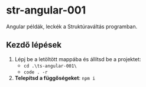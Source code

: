# str-angular-001
Angular példák, leckék a Struktúraváltás programban.

## Kezdő lépések
1. Lépj be a letöltött mappába és állítsd be a projektet:
    - `cd .\ts-angular-001\`
    - `code . -r`
2. __Telepítsd a függőségeket__: `npm i`
